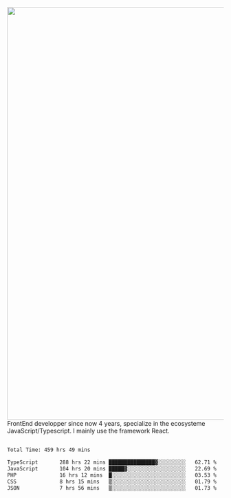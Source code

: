 <img style='width: 100vw' src='./hcampos_gradient.png'>
FrontEnd developper since now 4 years, specialize in the ecosysteme JavaScript/Typescript. I mainly use the framework React.

##

<!--START_SECTION:waka-->

```txt
Total Time: 459 hrs 49 mins

TypeScript       288 hrs 22 mins ███████████████▓░░░░░░░░░   62.71 %
JavaScript       104 hrs 20 mins █████▓░░░░░░░░░░░░░░░░░░░   22.69 %
PHP              16 hrs 12 mins  █░░░░░░░░░░░░░░░░░░░░░░░░   03.53 %
CSS              8 hrs 15 mins   ▒░░░░░░░░░░░░░░░░░░░░░░░░   01.79 %
JSON             7 hrs 56 mins   ▒░░░░░░░░░░░░░░░░░░░░░░░░   01.73 %
```

<!--END_SECTION:waka-->
